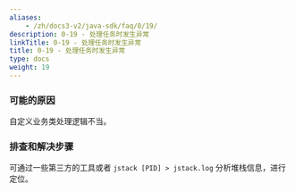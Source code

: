 ```yaml
---
aliases:
    - /zh/docs3-v2/java-sdk/faq/0/19/
description: 0-19 - 处理任务时发生异常
linkTitle: 0-19 - 处理任务时发生异常
title: 0-19 - 处理任务时发生异常
type: docs
weight: 19
---
```




### 可能的原因

自定义业务类处理逻辑不当。

### 排查和解决步骤

可通过一些第三方的工具或者 `jstack [PID] > jstack.log` 分析堆栈信息，进行定位。